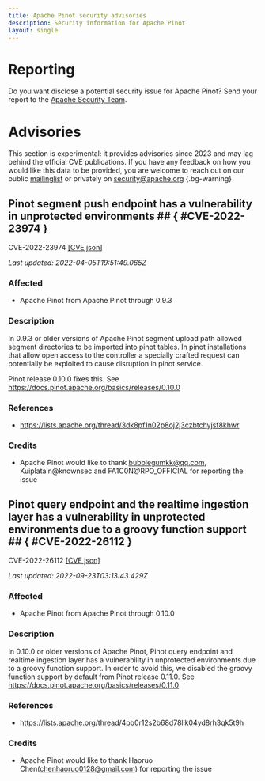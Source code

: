 ```yaml
---
title: Apache Pinot security advisories
description: Security information for Apache Pinot
layout: single
---
```


# Reporting

Do you want disclose a potential security issue for Apache Pinot? Send your report to the [Apache Security Team](mailto:security@apache.org).

# Advisories

This section is experimental: it provides advisories since 2023 and may lag behind the official CVE publications. If you have any feedback on how you would like this data to be provided, you are welcome to reach out on our public [mailinglist](/mailinglist) or privately on [security@apache.org](mailto:security@apache.org)
{.bg-warning}

## Pinot segment push endpoint has a vulnerability in unprotected environments ## { #CVE-2022-23974 }

CVE-2022-23974 [\[CVE json\]](./CVE-2022-23974.cve.json)

_Last updated: 2022-04-05T19:51:49.065Z_

### Affected

* Apache Pinot from Apache Pinot through 0.9.3


### Description

In 0.9.3 or older versions of Apache Pinot segment upload path allowed segment directories to be imported into pinot tables. In pinot installations that allow open access to the controller a specially crafted request can potentially be exploited to cause disruption in pinot service.

Pinot release 0.10.0 fixes this. See https://docs.pinot.apache.org/basics/releases/0.10.0

### References
* https://lists.apache.org/thread/3dk8pf1n02p8oj2j3czbtchyjsf8khwr


### Credits
* Apache Pinot would like to thank bubblegumkk@qq.com, Kuiplatain@knownsec and FA1C0N@RPO_OFFICIAL for reporting the issue


## Pinot query endpoint and the realtime ingestion layer has a vulnerability in unprotected environments due to a groovy function support ## { #CVE-2022-26112 }

CVE-2022-26112 [\[CVE json\]](./CVE-2022-26112.cve.json)

_Last updated: 2022-09-23T03:13:43.429Z_

### Affected

* Apache Pinot from Apache Pinot through 0.10.0


### Description

In 0.10.0 or older versions of Apache Pinot, Pinot query endpoint and realtime ingestion layer has a vulnerability in unprotected environments due to a groovy function support. In order to avoid this, we disabled the groovy function support by default from Pinot release 0.11.0. See https://docs.pinot.apache.org/basics/releases/0.11.0

### References
* https://lists.apache.org/thread/4pb0r12s2b68d78llk04yd8rh3qk5t9h


### Credits
* Apache Pinot would like to thank Haoruo Chen(chenhaoruo0128@gmail.com) for reporting the issue
